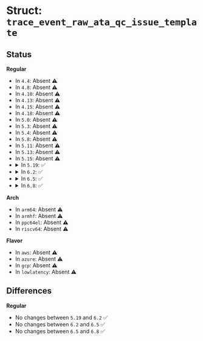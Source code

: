 # Struct: <code>trace_event_raw_ata_qc_issue_template</code>

## Status
<b>Regular</b>
<ul>
<li>
In <code>4.4</code>: Absent ⚠️
</li>
<li>
In <code>4.8</code>: Absent ⚠️
</li>
<li>
In <code>4.10</code>: Absent ⚠️
</li>
<li>
In <code>4.13</code>: Absent ⚠️
</li>
<li>
In <code>4.15</code>: Absent ⚠️
</li>
<li>
In <code>4.18</code>: Absent ⚠️
</li>
<li>
In <code>5.0</code>: Absent ⚠️
</li>
<li>
In <code>5.3</code>: Absent ⚠️
</li>
<li>
In <code>5.4</code>: Absent ⚠️
</li>
<li>
In <code>5.8</code>: Absent ⚠️
</li>
<li>
In <code>5.11</code>: Absent ⚠️
</li>
<li>
In <code>5.13</code>: Absent ⚠️
</li>
<li>
In <code>5.15</code>: Absent ⚠️
</li>
<li>
<details>
<summary>In <code>5.19</code>: ✅</summary>

```c
struct trace_event_raw_ata_qc_issue_template {
    struct trace_entry ent;
    unsigned int ata_port;
    unsigned int ata_dev;
    unsigned int tag;
    unsigned char cmd;
    unsigned char dev;
    unsigned char lbal;
    unsigned char lbam;
    unsigned char lbah;
    unsigned char nsect;
    unsigned char feature;
    unsigned char hob_lbal;
    unsigned char hob_lbam;
    unsigned char hob_lbah;
    unsigned char hob_nsect;
    unsigned char hob_feature;
    unsigned char ctl;
    unsigned char proto;
    long unsigned int flags;
    char __data[0];
};
```
</details>
</li>
<li>
<details>
<summary>In <code>6.2</code>: ✅</summary>

```c
struct trace_event_raw_ata_qc_issue_template {
    struct trace_entry ent;
    unsigned int ata_port;
    unsigned int ata_dev;
    unsigned int tag;
    unsigned char cmd;
    unsigned char dev;
    unsigned char lbal;
    unsigned char lbam;
    unsigned char lbah;
    unsigned char nsect;
    unsigned char feature;
    unsigned char hob_lbal;
    unsigned char hob_lbam;
    unsigned char hob_lbah;
    unsigned char hob_nsect;
    unsigned char hob_feature;
    unsigned char ctl;
    unsigned char proto;
    long unsigned int flags;
    char __data[0];
};
```
</details>
</li>
<li>
<details>
<summary>In <code>6.5</code>: ✅</summary>

```c
struct trace_event_raw_ata_qc_issue_template {
    struct trace_entry ent;
    unsigned int ata_port;
    unsigned int ata_dev;
    unsigned int tag;
    unsigned char cmd;
    unsigned char dev;
    unsigned char lbal;
    unsigned char lbam;
    unsigned char lbah;
    unsigned char nsect;
    unsigned char feature;
    unsigned char hob_lbal;
    unsigned char hob_lbam;
    unsigned char hob_lbah;
    unsigned char hob_nsect;
    unsigned char hob_feature;
    unsigned char ctl;
    unsigned char proto;
    long unsigned int flags;
    char __data[0];
};
```
</details>
</li>
<li>
<details>
<summary>In <code>6.8</code>: ✅</summary>

```c
struct trace_event_raw_ata_qc_issue_template {
    struct trace_entry ent;
    unsigned int ata_port;
    unsigned int ata_dev;
    unsigned int tag;
    unsigned char cmd;
    unsigned char dev;
    unsigned char lbal;
    unsigned char lbam;
    unsigned char lbah;
    unsigned char nsect;
    unsigned char feature;
    unsigned char hob_lbal;
    unsigned char hob_lbam;
    unsigned char hob_lbah;
    unsigned char hob_nsect;
    unsigned char hob_feature;
    unsigned char ctl;
    unsigned char proto;
    long unsigned int flags;
    char __data[0];
};
```
</details>
</li>
</ul>
<b>Arch</b>
<ul>
<li>
In <code>arm64</code>: Absent ⚠️
</li>
<li>
In <code>armhf</code>: Absent ⚠️
</li>
<li>
In <code>ppc64el</code>: Absent ⚠️
</li>
<li>
In <code>riscv64</code>: Absent ⚠️
</li>
</ul>
<b>Flavor</b>
<ul>
<li>
In <code>aws</code>: Absent ⚠️
</li>
<li>
In <code>azure</code>: Absent ⚠️
</li>
<li>
In <code>gcp</code>: Absent ⚠️
</li>
<li>
In <code>lowlatency</code>: Absent ⚠️
</li>
</ul>

## Differences
<b>Regular</b>
<ul>
<li>
No changes between <code>5.19</code> and <code>6.2</code> ✅
</li>
<li>
No changes between <code>6.2</code> and <code>6.5</code> ✅
</li>
<li>
No changes between <code>6.5</code> and <code>6.8</code> ✅
</li>
</ul>
